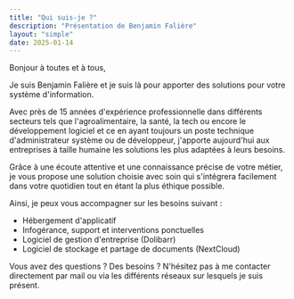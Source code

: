 ```yaml
---
title: "Qui suis-je ?"
description: "Présentation de Benjamin Falière"
layout: "simple"
date: 2025-01-14
---
```


Bonjour à toutes et à tous,

Je suis Benjamin Falière et je suis là pour apporter des solutions pour votre système d'information.

Avec près de 15 années d'expérience professionnelle dans différents secteurs tels que l'agroalimentaire, la santé, la tech ou encore le développement logiciel et ce en ayant toujours un poste technique d'administrateur système ou de développeur, j'apporte aujourd'hui aux entreprises à taille humaine les solutions les plus adaptées à leurs besoins.

Grâce à une écoute attentive et une connaissance précise de votre métier, je vous propose une solution choisie avec soin qui s'intégrera facilement dans votre quotidien tout en étant la plus éthique possible.

Ainsi, je peux vous accompagner sur les besoins suivant :

- Hébergement d'applicatif
- Infogérance, support et interventions ponctuelles
- Logiciel de gestion d'entreprise (Dolibarr)
- Logiciel de stockage et partage de documents (NextCloud)

Vous avez des questions ? Des besoins ? N'hésitez pas à me contacter directement par mail ou via les différents réseaux sur lesquels je suis présent.

